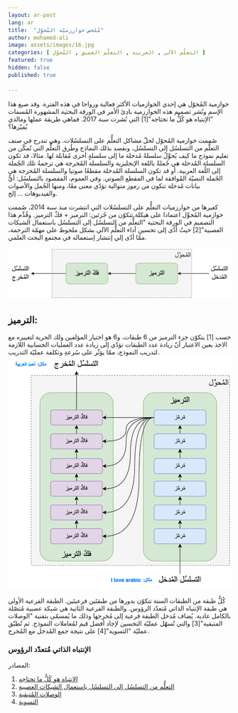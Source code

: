 ```yaml
---
layout: ar-post
lang: ar
title:  "مُلخص خوارزميّة المُحوِّل"
author: mohamed-ali
image: assets/images/16.jpg
categories: [ التعلّم الآلي , العربية , التعلّم العميق , المُحوّل ]
featured: true
hidden: false
published: true

---
```


خوازمية المُحوّل هي إحدي الخوازميات الأكثر فعالية ورواجا في هذه الفترة. وقد صيغ هذا الإسم ونُشر تصميم هذه الخوارزمية بادِئ الأمر في الورقة البحثية المشهورة المُسمات "الإنتباه هو كُلُّ ما تحتاجه"[1] التي نُشرت سنة 2017.
فماهي طريقة عملها ومالذي يُميّزها؟

صُممت خوازمية المُحوّل لحلّ مشاكل التعلُّم على التسلسُلات. وهي تندرج في صنف التعلُّم من التسلسُل إلى التسلسُل، ونقصد بذلك النماذج وطُرق التعلُّم التي تُمكّن من تعليم نموذج ما كيف يُحوِّلُ سلسلةً مُدخلة ما إلى سلسلةٍ أخرى مُقابلة لها.
مثالا، قد تكون السلسلة المُدخلة هي جُملةٌ باللغة الإنجليزية والسلسلة المُخرجة هي ترجمةُ تلك الجُملة إلى اللُغة العربية. أو قد تكون السلسلة المُدخلة مقطعًا صوتيا والسلسلة المُخرجة هي الجُملة النصيّة المُوافقة لما في المقطع الصوتي.
وفي العموم، المقصود بالتسلسُل: أيُّ بيانات مُدخلة تتكون من رموز متوالية تؤدّي معنى معًا، ومنها الجُمل والأصوات والفيديوهات ... إلخ. 

 كغيرها من خوارزميات التعلُّم على التسلسُلات التي انتشرت منذ سنة 2014، صُممت خوازمية المُحوِّل اعتمادا على هيكلة تتكوّن من جُزئين: الترميز + فكّ الترميز.
وقُدِّم هذا التصميم في الورقة البحثية "التعلُّم من التسلسُل إلى التسلسُل باستعمال الشبكات العصبية"[2] حيثُ أدَّى إلى تحسينِ أداء التعلُّم الآلي بشكل ملحوظ على مهمّة الترجمة، ممّا أدّى إلي إنتشار إستعماله في مجتمع البحث العلمي.

<img class="img-fluid" src="/assets/images/tramsformer-encoder-decoder-overview.png" alt="نظرة عامة في هيكلة خوارزمية المُحوِّل">

## الترميز:

حسب [1] يتكوّن جزء الترميز من 6 طبقات، و6 هو اختيار المؤلفين ولك الحرية لتغييره مع الاخذ بعين الاعتبار أنّ زيادة عدد الطبقات تؤدّي إلى زيادة عدد العمليات الحسابية اللازمة لتدريب النموذج،
ممّا يؤثّر على سُرعةِ وتكلفة عمليّة التدريب.
<img class="img-fluid" src="/assets/images/tramsformer-ar-detailed.png" alt="نظرة عامة في هيكلة خوارزمية المُحوِّل مع توضيح وصلات بين الطبقات الستة">

كُلُّ طبقة من الطبقات الستة تتكوّن بدورها من طبقتَين فرعيتَين. الطبقة الفرعية الأولي هي طبقة الإنتباه الذاتي مُتعدّد الرؤوس. والطبقة الفرعية الثانية هي شبكة عصبية مُتصّلة بالكامل عادية.
يُضاف مُدخل الطبقة فرعية إلى مُخرجها وذلك ما يُمسمّى بتقنية "الوصلات المتبقية"[3] والتي تُسهّل عمليّة التحسين لإجاد أفضل قيم لمُعاملات النموذج.
ثم تُطبّق عمليّة "التسوية"[4] على نتيجة جمع المُدخل مع المُخرج.    

### الإنتباه الذاتي مُتعدّد الرؤوس

المصادر:
	
1. [الإنتباه هو كُلُّ ما تحتاجه](https://arxiv.org/abs/1706.03762)
2. [التعلُّم من التسلسُل إلى التسلسُل باستعمال الشبكات العصبية](https://arxiv.org/abs/1409.3215)
3. [الوصلات المُتبقية](https://paperswithcode.com/method/residual-connection)
4. [التسوية](https://paperswithcode.com/method/batch-normalization) 
